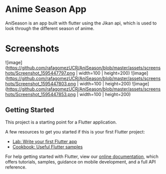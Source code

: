# Anime Season App

AniSeason is an app built with flutter using the Jikan api, which is used to look through the different season of anime.

# Screenshots

![image](https://github.com/rafagomezUCR/AniSeason/blob/master/assets/screenshots/Screenshot_1595447797.png | width=100 | height=200)
![image](https://github.com/rafagomezUCR/AniSeason/blob/master/assets/screenshots/Screenshot_1595447803.png | width=100 | height=200)
![image](https://github.com/rafagomezUCR/AniSeason/blob/master/assets/screenshots/Screenshot_1595447853.png | width=100 | height=200)

## Getting Started

This project is a starting point for a Flutter application.

A few resources to get you started if this is your first Flutter project:

- [Lab: Write your first Flutter app](https://flutter.dev/docs/get-started/codelab)
- [Cookbook: Useful Flutter samples](https://flutter.dev/docs/cookbook)

For help getting started with Flutter, view our
[online documentation](https://flutter.dev/docs), which offers tutorials,
samples, guidance on mobile development, and a full API reference.
